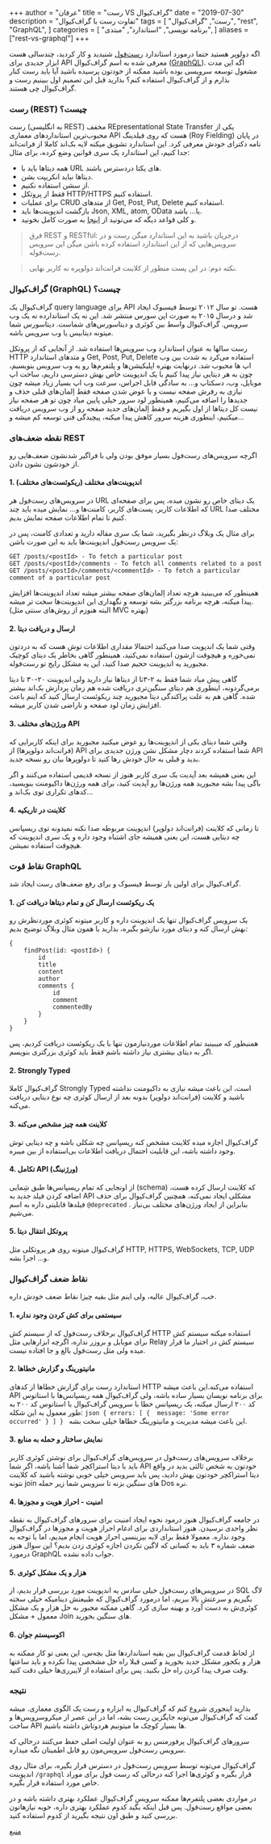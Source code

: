 +++
author = "عرفان"
title = "رست VS گراف‌کیوال"
date = "2019-07-30"
description = "تفاوت رست با گراف‌کیوال"
tags = [
    "رست",
    "گراف‌کیوال",
    "rest",
    "GraphQL",
]
categories = [
    "برنامه نویسی",
    "استاندارد",
    "مبتدی",
]
aliases = ["rest-vs-graphql"]
+++

اگه دولوپر هستید حتما درمورد استاندارد [رست‌فول](https://www.restapitutorial.com/) شنیدید و کار کردید، چندسالی هست ابزار جدیدی برای API معرفی شده به اسم گراف‌کیوال ([GraphQL](https://graphql.org/)). اگه این مدت مشغول توسعه سرویسی بوده باشید ممکنه از خودتون پرسیده باشید آیا باید رست کنار بذارم و از گراف‌کیوال استفاده کنم؟ بذارید قبل این تصمیم اول ببینیم رست و گراف‌کیوال چی هستند.

### رست‌ (REST) چیست؟
رست (به انگلیسی REST) مخفف REpresentational State Transfer یکی از محبوب‌ترین استانداردهای معماری API هست که روی فیلدینگ (Roy Fielding) در پایان نامه دکترای خودش معرفی کرد. این استاندارد تشویق میکنه لایه بک‌اند کاملا از فرانت‌اند جدا کنیم، این استاندارد یک سری قوانین وضع کرده، برای مثال:
- همه دیتاها باید با URL های یکتا دردسترس باشند.
- دیتاها نباید انکریپت بشن.
- از سشن استفاده نکنیم.
- فقط از پروتکل HTTP/HTTPS استفاده کنیم.
- برای عملیات CRUD از متدهای Get, Post, Put, Delete استفاده کنیم.
- بازگشت اندپوینت‌ها باید Json, XML, atom, OData یا... باشد.
- و کلی قواعد دیگه که می‌تونید از [اینجا](https://www.restapitutorial.com/) به صورت کامل بخونید.

> فرق REST و RESTful: درجریان باشید به این استاندارد میگن رست و در سرویس‌هایی که از این استاندارد استفاده کرده باشن میگن این سرویس رست‌فوله.

> نکته دوم: در این پست منظور از کلاینت فرانت‌اند دولوپره نه کاربر نهایی.

### گراف‌کیوال (GraphQL) چیست؟ 
گراف‌کیوال یک query language برای API هست. تو سال ۲۰۱۲ توسط فیسبوک ایجاد شد و درسال ۲۰۱۵ به صورت اپن سورس منتشر شد. این نه یک استاندارده نه یک وب سرویس. گراف‌کیوال واسط بین کوئری و دیتاسورس‌های شماست. دیتاسورس شما میتونه دیتابیس یا وب سرویس باشه.

رست سالها به عنوان استاندارد وب سرویس‌ها استفاده شد. از آنجایی که از پروتکل HTTP و متدهای استاندارد Get, Post, Put, Delete استفاده می‌کرد به شدت بین وب اپ ها محبوب شد. درنهایت بهتره اپلیکیشن‌ها و پلتفرم‌ها رو یه وب سرویس بنویسیم، چون به هر دیتایی نیاز پیدا کنیم با یک اندپوینت خاص بهش دسترسی داریم، ساخت اپ موبایل، وب، دسکتاپ و... به سادگی قابل اجراس، سرعت وب اپ بسیار زیاد میشه چون نیازی به رفرش صفحه نیست و با عوض شدن صفحه فقط اِلمان‌های قبلی حذف و جدیدها را اضافه می‌کنیم، همینطور لود سرور خیلی پایین میاد چون تو هر صفحه نیاز نیست کل دیتاها از اول بگیریم و فقط اِلمان‌های جدید صفحه رو از وب سرویس دریافت میکنیم، اینطوری هزینه سرور کاهش پیدا میکنه، پیچیدگی فنی توسعه کم میشه و...

### نقطه ضعف‌های REST 
اگرچه سرویس‌های رست‌فول بسیار موفق بودن ولی با فراگیر شدنشون ضعف‌هایی رو از خودشون نشون دادن.

#### 1. اندپوینت‌های مختلف (ریکوئست‌های مختلف)
در سرویس‌های رست‌فول هر URL یک دیتای خاص رو نشون میده، پس برای صفحه‌ای که اطلاعات کاربر، پست‌های کاربر، کامنت‌ها و... نمایش میده باید چند URL مختلف صدا کنیم تا تمام اطلاعات صفحه نمایش بدیم.

برای مثال یک وبلاگ درنظر بگیرید، شما یک سری مقاله دارید و تعدادی کامنت، پس در یک سرویس رست‌فول اندپوینت‌ها باید به این صورت باشن:

```
GET /posts/<postId> - To fetch a particular post
GET /posts/<postId>/comments - To fetch all comments related to a post
GET /posts/<postId>/comments/<commentId> - To fetch a particular comment of a particular post
```

   همینطور که می‌بینید هرچه تعداد اِلمان‌های صفحه بیشتر میشه تعداد اندپوینت‌ها افزایش پیدا میکنه، هرچه برنامه بزرگتر بشه توسعه و نگهداری این اندپوینت‌ها سخت تر میشه. (البته هنوزم از روش‌های سنتی مثل MVC بهتره)

#### 2. ارسال و دریافت دیتا
وقتی شما یک اندپویت صدا می‌کنید احتمالا مقداری اطلاعات توش هست که به دردتون نمی‌خوره و هیچوقت ازشون استفاده نمی‌کنید، همینطور گاهی بخاطر یک دیتای کوچیک مجبورید یه اندپوینت حجیم صدا کنید، این یه مشکل رایج تو رست‌‌فوله.

گاهی پیش میاد شما فقط به ۲-۳تا از دیتاها نیاز دارید ولی اندپوینت ۲۰-۳۰ تا دیتا برمی‌گردونه، اینطوری هم دیتای سنگین‌تری دریافت شده هم زمان پردازش بک‌اند بیشتر شده. گاهی هم به علت پراکندگی دیتا مجبورید چند ریکوئست ارسال کنید که اینم باعث افزایش زمان لود صفحه و ناراضی شدن کاربر میشه.

#### 3. ورژن‌های مختلف API
وقتی شما دیتای یکی از اندپوینت‌ها رو عوض میکنید مجبورید برای اینکه کاربرایی که (فرانت‌اند دولوپرها) از API شما استفاده کردند دچار مشکل نشن ورژن جدیدی برای API بدید و قبلی به حال خودش رها کنید تا دولوپرها بیان رو نسخه جدید.

این یعنی همیشه بعد آپدیت یک سری کاربر هنوز از نسخه قدیمی استفاده می‌کنند و اگر باگی پیدا بشه مجبورید همه ورژن‌ها رو آپدیت کنید، برای همه ورژن‌ها داکیومنت بنویسید، کدهای تکراری توی بک‌اند و...

#### 4. کلاینت در تاریکیه
تا زمانی که کلاینت (فرانت‌اند دولوپر) اندپوینت مربوطه صدا نکنه نمیدونه توی ریسپانس چه دیتایی هست، این یعنی همیشه جای اشتباه وجود داره و یک سری اندپوینت که هیچوقت استفاده نمیشن.

### نقاط قوت GraphQL
گراف‌کیوال برای اولین بار توسط فیسبوک و برای رفع ضعف‌های رست ایجاد شد.

#### 1. یک ریکوئست ارسال کن و تمام دیتاها دریافت کن
یک سرویس گراف‌کیوال تنها یک اندپوینت داره و کاربر میتونه کوئری موردنظرش رو بهش ارسال کنه و دیتای مورد نیازشو بگیره، بذارید با همون مثال وبلاگ توضیح بدیم:
```
{
    findPost(id: <postId>) {
        id
        title
        content
        author
        comments {
            id
            comment
            commentedBy
        }
    }
}
```
همنیطور که میبینید تمام اطلاعات موردنیازمون تنها با یک ریکوئست دریافت کردیم، پس اگر به دیتای بیشتری نیاز داشته باشم فقط باید کوئری بزرگتری بنویسم.

#### 2. Strongly Typed
گراف‌کیوال کاملا Strongly Typed است، این باعث میشه نیازی به داکیومنت نداشته باشید و کلاینت (فرانت‌اند دولوپر) بدونه بعد از ارسال کوئری چه نوع دیتایی دریافت می‌کنه.

#### 3. کلاینت همه چیز مشخص می‌کنه
گراف‌کیوال اجازه میده کلاینت مشخص کنه ریسپانس چه شکلی باشه و چه دیتایی توش وجود داشته باشه، این قابلیت احتمال دریافت اطلاعات بی‌استفاده از بین میبره.

#### 4. تکامل API (ورژنینگ)
از اونجایی که تمام ریسپانس‌ها طبق شِمایی (schema) که کلاینت ارسال کرده هست، اضافه کردن فیلد جدید به API مشکلی ایجاد نمی‌کنه، همچنین گراف‌کیوال برای حذف فیلدها قابلیتی داره به اسم `@deprecated` . بنابراین از ایجاد ورژن‌های مختلف بی‌نیاز می‌شیم.

#### 5. پروتکل انتقال دیتا
گراف‌کیوال میتونه روی هر پروتکلی مثل HTTP, HTTPS, WebSockets, TCP, UDP و... اجرا بشه.

### نقاط ضعف گراف‌کیوال
خب، گراف‌کیوال عالیه، ولی اینم مثل بقیه چیزا نقاط ضعف خودش داره.

#### 1. سیستمی برای کش کردن وجود نداره
گراف‌کیوال برخلاف رست‌فول که از سیستم کش HTTP استفاده میکنه سیستم کش برای موبایل و بروزر نداره، اگرچه ابزارهایی مثل Relay سیستم کش در اختیار ما قرار میده ولی مثل رست‌فول بالغ و جا افتاده نیست.

#### 2. مانیتورینگ و گزارش خطاها
استاندارد رست برای گزارش خطاها از کدهای HTTP استفاده می‌کنه.این باعث میشه API برای برنامه نویسان بسیار ساده باشه، ولی گراف‌کیوال همه ریسپانس‌ها با استاتوس کد ۲۰۰ ارسال میکنه، یک ریسپانس خطا با سرویس گراف‌کیوال با استاتوس کد ۲۰۰ به طور معمول به این شکله:
``json
{
    errors: [
        { 
            message: 'Some error occurred'
        }
    ]
}
``
این باعث میشه مدیریت و مانیتورینگ خطاها خیلی سخت بشه.

#### 3. نمایش ساختار و حمله به منابع
برخلاف سرویس‌های رست‌فول در سرویس‌های گراف‌کیوال برای نوشتن کوئری کاربر باید با دیتا استراکچر شما آشنا باشه، اگر شما API خودتون به شخص ثالثی بدید در واقع دیتا استراکچر خودتون بهش دادید، پس باید سرویس خیلی خوبی نوشته باشید که کلاینت نتونه join های سنگین بزنه تا سرویس شما زیر حمله Dos نره.

#### 4. امنیت - احراز هویت و مجوزها
در جامعه گراف‌کیوال هنوز درمود نحوه ایجاد امنیت برای سرورهای گراف‌کیوال به نقطه نظر واحدی نرسیدن. هنوز استانداردی برای ادغام احراز هویت و مجوزها در گراف‌کیوال وجود نداره. معمولا فقط برای لایه بیزینسی احراز هویت انجام میدیم، اما با توجه به ضعف شماره ۳ باید به کسانی که لاگین نکردن اجازه کوئری زدن بدیم؟ این سوال هنوز درمورد GraphQL جواب داده نشده.

#### 5. هزار و یک مشکل کوئری
در سرویس‌های رست‌فول خیلی سادس یه اندپوینت مورد بررسی قرار بدیم، از SQL لاگ بگیریم و سرعتش بالا ببریم، اما درمورد گراف‌کیوال که طبیعتش دینامیکه خیلی سخته کوئری‌ش به دست آورد و بهینه سازی کرد. گاهی ممکنه مجبور به حل هزار و یک مشکل معمول + مشکل Join های سنگین بخورید.

#### 6. اکوسیستم جوان
از لحاظ قدمت گراف‌کیوال بین بقیه استانداردها مثل بچه‌س، این یعنی تو کار ممکنه به هزار و یکجور مشکل جدید بخورید و کسی قبلا راه حل مشخصی پیدا نکرده و باید ساعتها وقت صرف پیدا کردن راه حل بکنید. پس برای استفاده از لایبرری‌ها خیلی دقت کنید.

### نتیجه
بذارید اینجوری شروع کنم که گراف‌کیوال یه ابزاره و رست یک الگوی معماری. میشه گفت که گراف‌کیوال می‌تونه جایگزین رست بشه، اما در این عصر از میکروسرویس‌ها و ساخت API ها بسیار کوچک ما میتونیم هردوتاش داشته باشیم.

سرورهای گراف‌کیوال پرفورمنس رو به عنوان اولیت اصلی حفظ می‌کنند درحالی که سرویس رست‌فول سرویس‌مون رو قابل اطمینان نگه میداره.

گراف‌کیوال می‌تونه توسط سرویس رست‌فول در دسترس قرار بگیره، برای مثال روی اندپوینت `/graphql` قرار بگیره و کوئری‌ها اجرا کنه درحالی که رست فول برای موراد خاص مورد استفاده قرار بگیره.

در مواردی بعضی پلتفرم‌ها ممکنه سرویس گراف‌کیوال عملکرد بهتری داشته باشه و در بعضی مواقع رست‌فول. پس قبل اینکه بگید کدوم عملکرد بهتری داره، خوبه نیازهاتون بررسی کنید و طبق اون نتیجه بگیرید از کدوم استفاده کنید.

[منبع](https://dev.to/sadarshannaiynar/graphql-or-rest-what-should-i-use-38mj)


